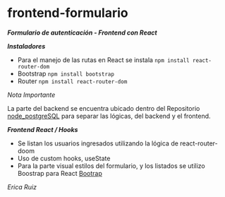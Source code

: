 # frontend-formulario

***Formulario de autenticación - Frontend con React***

***Instaladores***

- Para el manejo de las rutas en React se instala    ```npm install react-router-dom```
- Bootstrap  ```npm install bootstrap```
- Router  ```npm install react-router-dom```

*Nota Importante*

La parte del backend se encuentra ubicado dentro del Repositorio [node_postgreSQL](https://github.com/Erica1912/node_postgreSQL)
para separar las lógicas, del backend y el frontend.

***Frontend React / Hooks***

- Se listan los usuarios ingresados utilizando la lógica de react-router-doom
- Uso de custom hooks, useState
- Para la parte visual estilos del formulario, y los listados se utilizo Boostrap para React [Bootrap](https://react-bootstrap.github.io/getting-started/introduction)



*Erica Ruiz*
